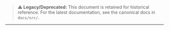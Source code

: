 <!-- Banner for legacy/deprecated docs -->

> **⚠️ Legacy/Deprecated:** This document is retained for historical reference. For the latest documentation, see the canonical docs in `docs/src/`.

---
